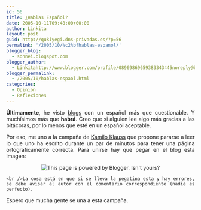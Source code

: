 ```yaml
---
id: 56
title: ¿Hablas Español?
date: 2005-10-11T09:48:00+00:00
author: Linkita
layout: post
guid: http://qukiyegi.dns-privadas.es/?p=56
permalink: '/2005/10/%c2%bfhablas-espanol/'
blogger_blog:
  - sonnei.blogspot.com
blogger_author:
  - Linkitahttp://www.blogger.com/profile/08969869659383343445noreply@blogger.com
blogger_permalink:
  - /2005/10/hablas-espaol.html
categories:
  - Opinión
  - Reflexiones
---
```

<div style="text-align: justify;">
  <span style="font-weight: bold;">Últimamente</span>, he visto <a href="http://bakala007.blogspot.com/">blogs</a> con un español más que cuestionable. Y muchísimos más que <span style="font-weight: bold;">habrá</span>. Creo que si alguien lee algo más gracias a las bitácoras, por lo menos que esté en un español aceptable.</p> 
  
  <p>
    Por eso, me uno a la campaña de <a href="http://kaklop.blogspot.com/2005/10/se-habla-espaol.html">Kamilo Klauss</a> que propone pararse a leer lo que uno ha escrito durante un par de minutos para tener una página ortográficamente correcta. Para unirse hay que pegar en el blog esta imagen:
  </p>
  
  <p>
    <center>
      <img src="http://i7.photobucket.com/albums/y261/linkitab/sehabla6id9ff.gif" alt="This page is powered by Blogger. Isn't yours?" border="0" />
    </center>
    
    <br />La cosa está en que si se lleva la pegatina esta y hay errores, se debe avisar al autor con el comentario correspondiente (nadie es perfecto).
  </p>
  
  <p>
    Espero que mucha gente se una a esta campaña.
  </p>
</div>